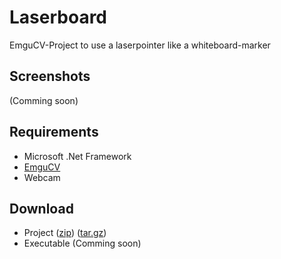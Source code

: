 Laserboard
==========

EmguCV-Project to use a laserpointer like a whiteboard-marker

Screenshots
-----------
(Comming soon)

Requirements
------------
* Microsoft .Net Framework
* [EmguCV](http://sourceforge.net/projects/emgucv/)
* Webcam

Download
--------
* Project ([zip](/CaptainBlagbird/Laserboard/zipball/master)) ([tar.gz](/CaptainBlagbird/Laserboard/tarball/master))
* Executable (Comming soon)
